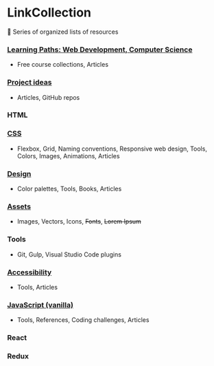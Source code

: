 # LinkCollection
🔗 Series of organized lists of resources

### [Learning Paths: Web Development, Computer Science](https://github.com/jpacsai/LinkCollection/blob/master/Collections/learning.md)
- Free course collections, Articles

### [Project ideas](https://github.com/jpacsai/LinkCollection/blob/master/Collections/projects.md)
- Articles, GitHub repos

### HTML

### [CSS](https://github.com/jpacsai/LinkCollection/blob/master/Collections/css.md)
- Flexbox, Grid, Naming conventions, Responsive web design, Tools, Colors, Images, Animations, Articles

### [Design](https://github.com/jpacsai/LinkCollection/blob/master/Collections/design.md)
- Color palettes, Tools, Books, Articles

### [Assets](https://github.com/jpacsai/LinkCollection/blob/master/Collections/assets.md)
- Images, Vectors, Icons, ~~Fonts~~, ~~Lorem Ipsum~~

### Tools
- Git, Gulp, Visual Studio Code plugins

### [Accessibility](https://github.com/jpacsai/LinkCollection/blob/master/Collections/a11y.md)
- Tools, Articles

### [JavaScript (vanilla)](https://github.com/jpacsai/LinkCollection/blob/master/Collections/vanillaJS.md)
- Tools, References, Coding challenges, Articles

### React

### Redux
